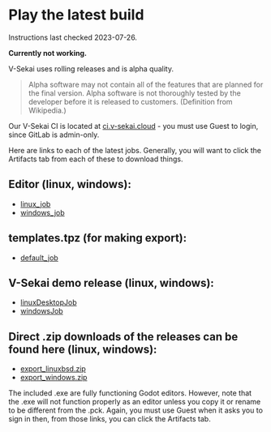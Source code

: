 # Play the latest build

Instructions last checked 2023-07-26.

**Currently not working.**

V-Sekai uses rolling releases and is alpha quality.

> Alpha software may not contain all of the features that are planned for the final version. Alpha software is not thoroughly tested by the developer before it is released to customers. (Definition from Wikipedia.)

Our V-Sekai CI is located at [ci.v-sekai.cloud](https://ci.v-sekai.cloud) - you must use Guest to login, since GitLab is admin-only.

Here are links to each of the latest jobs. Generally, you will want to click the Artifacts tab from each of these to download things.

## Editor (linux, windows):

- [linux_job](https://ci.v-sekai.cloud/go/tab/build/detail/godot-groups-editor/latest/defaultStage/latest/linux_job)
- [windows_job](https://ci.v-sekai.cloud/go/tab/build/detail/godot-groups-editor/latest/defaultStage/latest/windows_job)

## templates.tpz (for making export):

- [default_job](https://ci.v-sekai.cloud/go/tab/build/detail/godot-groups-editor/latest/templateZipStage/latest/defaultJob)

## V-Sekai demo release (linux, windows):

- [linuxDesktopJob](https://ci.v-sekai.cloud/go/files/groups-export/latest/exportStage/latest/linux_job/export_linuxbsd)
- [windowsJob](https://ci.v-sekai.cloud/go/tab/build/detail/groups-export/latest/exportStage/latest/windows_job)

## Direct .zip downloads of the releases can be found here (linux, windows):

- [export_linuxbsd.zip](https://ci.v-sekai.cloud/go/files/groups-export/latest/exportStage/latest/linux_job/export_linuxbsd.zip)
- [export_windows.zip](https://ci.v-sekai.cloud/go/files/groups-export/latest/exportStage/latest/windows_job/export_windows.zip)

The included .exe are fully functioning Godot editors. However, note that the .exe will not function properly as an editor unless you copy it or rename to be different from the .pck. Again, you must use Guest when it asks you to sign in then, from those links, you can click the Artifacts tab.
